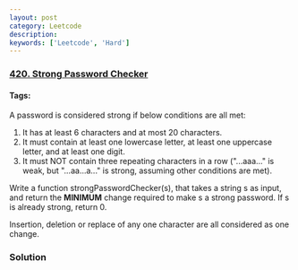 ```yaml
---
layout: post
category: Leetcode
description: 
keywords: ['Leetcode', 'Hard']
---
```

### [420. Strong Password Checker](https://leetcode.com/problems/strong-password-checker)

#### Tags: 

<div class="content__u3I1 question-content__JfgR"><div><p>A password is considered strong if below conditions are all met:</p>
<ol>
<li> It has at least 6 characters and at most 20 characters. </li>
<li> It must contain at least one lowercase letter, at least one uppercase letter, and at least one digit. </li>
<li> It must NOT contain three repeating characters in a row ("...aaa..." is weak, but "...aa...a..." is strong, assuming other conditions are met). </li>
</ol>
<p>Write a function strongPasswordChecker(s), that takes a string s as input, and return the <b>MINIMUM</b> change required to make s a strong password. If s is already strong, return 0.</p>
<p>Insertion, deletion or replace of any one character are all considered as one change.</p></div></div>

### Solution
